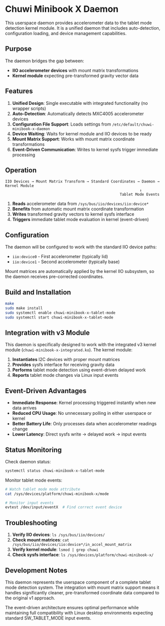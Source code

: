# Chuwi Minibook X Daemon

This userspace daemon provides accelerometer data to the tablet mode detection kernel module. It is a unified daemon that includes auto-detection, configuration loading, and device management capabilities.

## Purpose

The daemon bridges the gap between:
- **IIO accelerometer devices** with mount matrix transformations
- **Kernel module** expecting pre-transformed gravity vector data

## Features

1. **Unified Design**: Single executable with integrated functionality (no wrapper scripts)
2. **Auto-Detection**: Automatically detects MXC4005 accelerometer devices
3. **Configuration File Support**: Loads settings from `/etc/default/chuwi-minibook-x-daemon`
4. **Device Waiting**: Waits for kernel module and IIO devices to be ready
5. **Mount Matrix Support**: Works with mount matrix coordinate transformations
6. **Event-Driven Communication**: Writes to kernel sysfs trigger immediate processing

## Operation

```
IIO Devices → Mount Matrix Transform → Standard Coordinates → Daemon → Kernel Module
                                                             ↓
                                                    Tablet Mode Events
```

1. **Reads** accelerometer data from `/sys/bus/iio/devices/iio:device*`
2. **Benefits** from automatic mount matrix coordinate transformation
3. **Writes** transformed gravity vectors to kernel sysfs interface
4. **Triggers** immediate tablet mode evaluation in kernel (event-driven)

## Configuration

The daemon will be configured to work with the standard IIO device paths:
- `iio:device0` - First accelerometer (typically lid)
- `iio:device1` - Second accelerometer (typically base)

Mount matrices are automatically applied by the kernel IIO subsystem, so the daemon receives pre-corrected coordinates.

## Build and Installation

```bash
make
sudo make install
sudo systemctl enable chuwi-minibook-x-tablet-mode
sudo systemctl start chuwi-minibook-x-tablet-mode
```

## Integration with v3 Module

This daemon is specifically designed to work with the integrated v3 kernel module (`chuwi-minibook-x-integrated.ko`). The kernel module:

1. **Instantiates** I2C devices with proper mount matrices
2. **Provides** sysfs interface for receiving gravity data
3. **Performs** tablet mode detection using event-driven delayed work
4. **Reports** tablet mode changes via Linux input events

## Event-Driven Advantages

- **Immediate Response**: Kernel processing triggered instantly when new data arrives
- **Reduced CPU Usage**: No unnecessary polling in either userspace or kernel
- **Better Battery Life**: Only processes data when accelerometer readings change
- **Lower Latency**: Direct sysfs write → delayed work → input events

## Status Monitoring

Check daemon status:
```bash
systemctl status chuwi-minibook-x-tablet-mode
```

Monitor tablet mode events:
```bash
# Watch tablet mode mode attribute
cat /sys/devices/platform/chuwi-minibook-x/mode

# Monitor input events
evtest /dev/input/eventX  # Find correct event device
```

## Troubleshooting

1. **Verify IIO devices**: `ls /sys/bus/iio/devices/`
2. **Check mount matrices**: `cat /sys/bus/iio/devices/iio:device*/in_accel_mount_matrix`
3. **Verify kernel module**: `lsmod | grep chuwi`
4. **Check sysfs interface**: `ls /sys/devices/platform/chuwi-minibook-x/`

## Development Notes

This daemon represents the userspace component of a complete tablet mode detection system. The integration with mount matrix support means it handles significantly cleaner, pre-transformed coordinate data compared to the original v1 approach.

The event-driven architecture ensures optimal performance while maintaining full compatibility with Linux desktop environments expecting standard SW_TABLET_MODE input events.